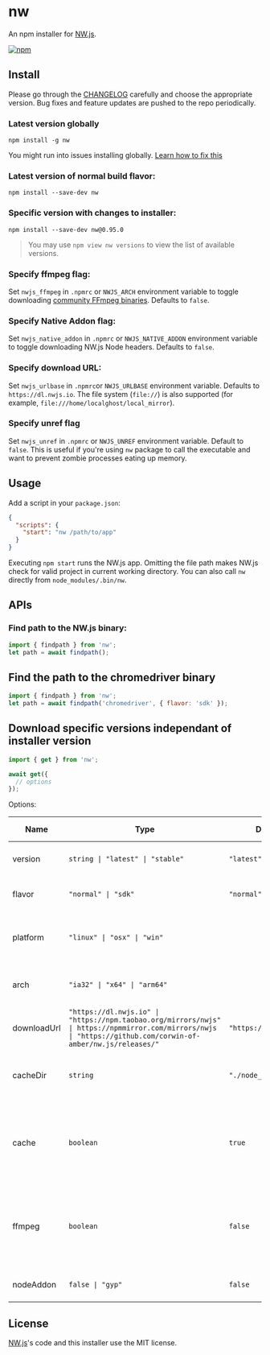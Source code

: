 # nw

An npm installer for [NW.js](https://nwjs.io).

[![npm](https://img.shields.io/npm/v/nw)](https://www.npmjs.com/package/nw)

## Install

Please go through the [CHANGELOG](https://github.com/nwjs/npm-installer/blob/main/CHANGELOG.md) carefully and choose the appropriate version. Bug fixes and feature updates are pushed to the repo periodically.

### Latest version globally

```shell
npm install -g nw
```

You might run into issues installing globally. [Learn how to fix this](https://docs.npmjs.com/resolving-eacces-permissions-errors-when-installing-packages-globally)

### Latest version of normal build flavor:

```shell
npm install --save-dev nw
```

### Specific version with changes to installer:

```shell
npm install --save-dev nw@0.95.0
```

> You may use `npm view nw versions` to view the list of available versions.

### Specify ffmpeg flag:

Set `nwjs_ffmpeg` in `.npmrc` or `NWJS_ARCH` environment variable to toggle downloading [community FFmpeg binaries](https://github.com/nwjs-ffmpeg-prebuilt/nwjs-ffmpeg-prebuilt). Defaults to `false`.

### Specify Native Addon flag:

Set `nwjs_native_addon` in `.npmrc` or `NWJS_NATIVE_ADDON` environment variable to toggle downloading NW.js Node headers. Defaults to `false`.

### Specify download URL:

Set `nwjs_urlbase` in `.npmrc`or `NWJS_URLBASE` environment variable. Defaults to `https://dl.nwjs.io`. The file system (`file://`) is also supported (for example, `file:///home/localghost/local_mirror`).

### Specify unref flag

Set `nwjs_unref` in `.npmrc` or `NWJS_UNREF` environment variable. Default to `false`. This is useful if you're using `nw` package to call the executable and want to prevent zombie processes eating up memory.

## Usage

Add a script in your `package.json`:

```json
{
  "scripts": {
    "start": "nw /path/to/app"
  }
}
```

Executing `npm start` runs the NW.js app. Omitting the file path makes NW.js check for valid project in current working directory. You can also call `nw` directly from `node_modules/.bin/nw`.

## APIs

### Find path to the NW.js binary:

``` js
import { findpath } from 'nw';
let path = await findpath();
```

## Find the path to the chromedriver binary

``` js
import { findpath } from 'nw';
let path = await findpath('chromedriver', { flavor: 'sdk' });
```

## Download specific versions independant of installer version

```js
import { get } from 'nw';

await get({
  // options
});
```

Options:

| Name | Type    | Default   | Description | CLI Usage | .npmrc Usage | .env Usage | Module Usage |
| ---- | ------- | --------- | ----------- | --------- | ------------ | ---------- | ------------ |
| version | `string \| "latest" \| "stable"` | `"latest"` | Runtime version | `npm install --save-dev nw` | `` | `` | `get({ version: "latest" })` |
| flavor | `"normal" \| "sdk"` | `"normal"` | Runtime flavor | `npm install --save-dev nw@sdk` | `nwjs_build_type=sdk` | `export NWJS_BUILD_TYPE=sdk` | `get({ flavor: "sdk" })` |
| platform | `"linux" \| "osx" \| "win"` | | Host platform | `npm install --save-dev --nwjs-platform nw` | `nwjs_platform=linux` | `NWJS_PLATFORM=linux` | `get({ platform: "linux" })` |
| arch | `"ia32" \| "x64" \| "arm64"` | | Host architecture | `npm install --save-dev --nwjs-arch nw` | `nwjs_arch=x64` | `NWJS_ARCH=x64` | `get({ arch: "x64"})` |
| downloadUrl | `"https://dl.nwjs.io" \| "https://npm.taobao.org/mirrors/nwjs" \| https://npmmirror.com/mirrors/nwjs \| "https://github.com/corwin-of-amber/nw.js/releases/"` | `"https://dl.nwjs.io"` | Download server |
| cacheDir | `string` | `"./node_modules/nw"` | Directory to cache NW binaries | `npm install --save-dev --nwjs-cache-dir ./cache` | `nwjs_cache_dir=./cache` | `NWJS_CACHE_DIR=./cache` | `get({ cacheDir: "./cache" })` |
| cache | `boolean` | `true`| If true the existing cache is used. Otherwise it removes and redownloads it. | `npm install --save-dev --nwjs-cache=true` | `nwjs_cache=true` | `NWJS_CACHE=true` | `get({ cache: true })` |
| ffmpeg | `boolean` | `false`| If true the chromium ffmpeg is replaced by community version with proprietary codecs. |
| nodeAddon | `false \| "gyp"` | `false` | Download Node headers |

## License

[NW.js](https://github.com/nwjs/nw.js)'s code and this installer use the MIT license.
